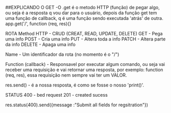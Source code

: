 ##EXPLICANDO O GET
-O .get é o metodo HTTP (função) de pegar algo, ou seja é a resposta q vou dar para o usuário, depois da função get tem uma função de callback, q é uma função sendo executada 'atrás' de outra.
app.get('/', function (req, res){}

ROTA
   Method HTTP - CRUD (CREAT, READ, UPDATE, DELETE)
     GET - Pega uma info
     POST - Cria uma info
     PUT - Altera toda a info
     PATCH - Altera parte da info
     DELETE - Apaga uma info

   Name - Um identificador da rota (no momento é o "/")
     
   Function (callback) - Responsavel por executar algum comando, ou seja vai receber uma requisição e vai retornar uma resposta,
   por exemplo: function (req, res), essa requisição nem sempre vai ter um VALOR.

   res.send() - é a nossa resposta, é como se fosse o nosso 'print()'.

STATUS
400 - bed request 
201 - created sucess

res.status(400).send({message :"Submit all fields for regsitration"})
